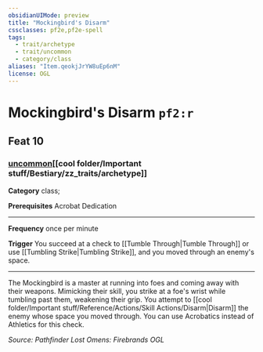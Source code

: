 ```yaml
---
obsidianUIMode: preview
title: "Mockingbird's Disarm"
cssclasses: pf2e,pf2e-spell
tags:
  - trait/archetype
  - trait/uncommon
  - category/class
aliases: "Item.qeokjJrYW8uEp6nM"
license: OGL
---
```

# Mockingbird's Disarm `pf2:r`
## Feat 10
### [uncommon](cool%20folder/Important%20stuff/Bestiary/zz_traits/uncommon.md "Uncommon Rarity Trait")[[cool folder/Important stuff/Bestiary/zz_traits/archetype]]

**Category** class; 



**Prerequisites** Acrobat Dedication
* * *
**Frequency** once per minute

**Trigger** You succeed at a check to [[Tumble Through|Tumble Through]] or use [[Tumbling Strike|Tumbling Strike]], and you moved through an enemy's space.

* * *

The Mockingbird is a master at running into foes and coming away with their weapons. Mimicking their skill, you strike at a foe's wrist while tumbling past them, weakening their grip. You attempt to [[cool folder/Important stuff/Reference/Actions/Skill Actions/Disarm|Disarm]] the enemy whose space you moved through. You can use Acrobatics instead of Athletics for this check.

*Source: Pathfinder Lost Omens: Firebrands*
*OGL*